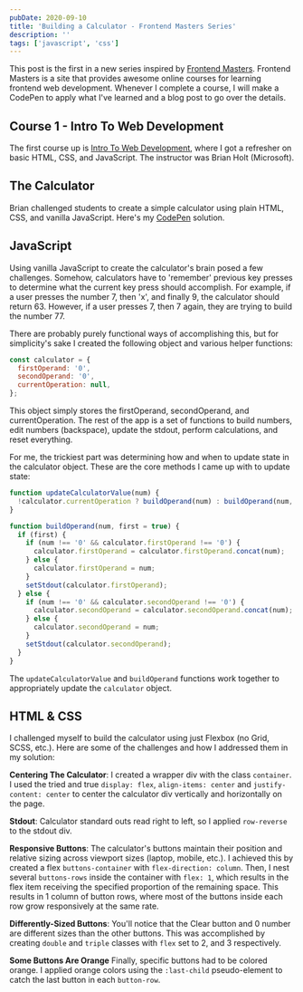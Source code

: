 ```yaml
---
pubDate: 2020-09-10
title: 'Building a Calculator - Frontend Masters Series'
description: ''
tags: ['javascript', 'css']
---
```


This post is the first in a new series inspired by [Frontend Masters](https://frontendmasters.com/). Frontend Masters is a site that provides awesome online courses for learning frontend web development. Whenever I complete a course, I will make a CodePen to apply what I've learned and a blog post to go over the details.

## Course 1 - Intro To Web Development

The first course up is [Intro To Web Development](https://frontendmasters.com/courses/web-development-v2/), where I got a refresher on basic HTML, CSS, and JavaScript. The instructor was Brian Holt (Microsoft).

## The Calculator

Brian challenged students to create a simple calculator using plain HTML, CSS, and vanilla JavaScript. Here's my [CodePen](https://codepen.io/edezekiel/pen/MWyVGmY) solution.

## JavaScript

Using vanilla JavaScript to create the calculator's brain posed a few challenges. Somehow, calculators have to 'remember' previous key presses to determine what the current key press should accomplish. For example, if a user presses the number 7, then 'x', and finally 9, the calculator should return 63. However, if a user presses 7, then 7 again, they are trying to build the number 77.

There are probably purely functional ways of accomplishing this, but for simplicity's sake I created the following object and various helper functions:

```javascript
const calculator = {
  firstOperand: '0',
  secondOperand: '0',
  currentOperation: null,
};
```

This object simply stores the firstOperand, secondOperand, and currentOperation. The rest of the app is a set of functions to build numbers, edit numbers (backspace), update the stdout, perform calculations, and reset everything.

For me, the trickiest part was determining how and when to update state in the calculator object. These are the core methods I came up with to update state:

```javascript
function updateCalculatorValue(num) {
  !calculator.currentOperation ? buildOperand(num) : buildOperand(num, false);
}

function buildOperand(num, first = true) {
  if (first) {
    if (num !== '0' && calculator.firstOperand !== '0') {
      calculator.firstOperand = calculator.firstOperand.concat(num);
    } else {
      calculator.firstOperand = num;
    }
    setStdout(calculator.firstOperand);
  } else {
    if (num !== '0' && calculator.secondOperand !== '0') {
      calculator.secondOperand = calculator.secondOperand.concat(num);
    } else {
      calculator.secondOperand = num;
    }
    setStdout(calculator.secondOperand);
  }
}
```

The `updateCalculatorValue` and `buildOperand` functions work together to appropriately update the `calculator` object.

## HTML & CSS

I challenged myself to build the calculator using just Flexbox (no Grid, SCSS, etc.). Here are some of the challenges and how I addressed them in my solution:

**Centering The Calculator**: I created a wrapper div with the class `container`. I used the tried and true `display: flex`, `align-items: center` and `justify-content: center` to center the calculator div vertically and horizontally on the page.

**Stdout**: Calculator standard outs read right to left, so I applied `row-reverse` to the stdout div.

**Responsive Buttons**: The calculator's buttons maintain their position and relative sizing across viewport sizes (laptop, mobile, etc.). I achieved this by created a flex `buttons-container` with `flex-direction: column`. Then, I nest several `buttons-rows` inside the container with `flex: 1`, which results in the flex item receiving the specified proportion of the remaining space. This results in 1 column of button rows, where most of the buttons inside each row grow responsively at the same rate.

**Differently-Sized Buttons**: You'll notice that the Clear button and 0 number are different sizes than the other buttons. This was accomplished by creating `double` and `triple` classes with `flex` set to 2, and 3 respectively.

**Some Buttons Are Orange** Finally, specific buttons had to be colored orange. I applied orange colors using the `:last-child` pseudo-element to catch the last button in each `button-row`.
